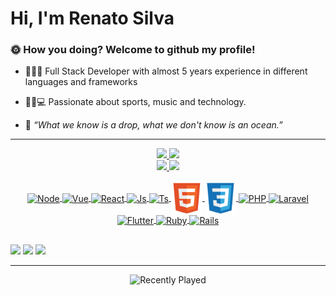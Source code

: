 <h1>Hi, I'm Renato Silva</h1>

<h3>🌞 How you doing? Welcome to github my profile!</h3>

<p>

- 👨🏻‍💻 Full Stack Developer with almost 5 years experience in different languages and frameworks

- 🏀🎶💻 Passionate about sports, music and technology.

- 📖 _“What we know is a drop, what we don't know is an ocean.”_

</p>

---
<div align="center">
  <a href="https://github.com/renatodev0">
  <img height="200em" src="https://github-readme-stats.vercel.app/api?username=renatodev0&show_icons=true&theme=dark"/>
  <img height="200em" src="https://github-readme-stats.vercel.app/api/top-langs/?username=renatodev0&theme=dark"/>
  <br>
  <img height="120em" src="https://github-readme-streak-stats.herokuapp.com/?user=renatodev0&show_icons=true&locale=en&layout=compact&theme=dark&line_height=1"/>
  <img height="120em" src="https://github-profile-summary-cards.vercel.app/api/cards/profile-details?username=renatodev0&theme=monokai"/>
</div>
<div align="center"><br>
  <img align="center" alt="Node" height="50" width="50" src="https://cdn.jsdelivr.net/gh/devicons/devicon/icons/nodejs/nodejs-original.svg">
  <img align="center" alt="Vue" height="50" width="50" src="https://cdn.jsdelivr.net/gh/devicons/devicon/icons/vuejs/vuejs-original.svg">
  <img align="center" alt="React" height="50" width="50" src="https://cdn.jsdelivr.net/gh/devicons/devicon/icons/react/react-original.svg">
  <img align="center" alt="Js" height="50" width="50" src="https://cdn.jsdelivr.net/gh/devicons/devicon/icons/javascript/javascript-plain.svg">
  <img align="center" alt="Ts" height="50" width="50" src="https://cdn.jsdelivr.net/gh/devicons/devicon/icons/typescript/typescript-plain.svg">
  <img align="center" alt="HTML" height="50" width="50" src="https://raw.githubusercontent.com/devicons/devicon/master/icons/html5/html5-original.svg">
  <img align="center" alt="CSS" height="50" width="50" src="https://raw.githubusercontent.com/devicons/devicon/master/icons/css3/css3-original.svg">
  <img align="center" alt="PHP" height="70" width="70" src="https://cdn.jsdelivr.net/gh/devicons/devicon@latest/icons/php/php-original.svg">
  <img align="center" alt="Laravel" height="50" width="50" src="https://cdn.jsdelivr.net/gh/devicons/devicon@latest/icons/laravel/laravel-original.svg">
  <img align="center" alt="Flutter" height="50" width="50" src="https://cdn.jsdelivr.net/gh/devicons/devicon/icons/flutter/flutter-original.svg">
  <img align="center" alt="Ruby" height="50" width="50" src="https://cdn.jsdelivr.net/gh/devicons/devicon/icons/ruby/ruby-plain-wordmark.svg">
  <img align="center" alt="Rails" height="70" width="70" src="https://cdn.jsdelivr.net/gh/devicons/devicon/icons/rails/rails-plain-wordmark.svg">
</div>
  
  ##
 
<div> 
    <a align="center" href="https://www.linkedin.com/in/dev-renato-silva/" target="_blank"><img src="https://img.shields.io/badge/-LinkedIn-%230077B5?style=for-the-badge&logo=linkedin&logoColor=white" target="_blank"></a> 
    <a href = "mailto:dev.renatosilva@gmail.com"><img src="https://img.shields.io/badge/-Gmail-%23333?style=for-the-badge&logo=gmail&logoColor=red" target="_blank"></a>
  <a href="https://instagram.com/rsantoszero" target="_blank"><img src="https://img.shields.io/badge/-Instagram-%23E4405F?style=for-the-badge&logo=instagram&logoColor=white" target="_blank"></a> 
</div>

---
    
   <div align="center">

   ![Recently Played](https://spotify-recently-played-readme.vercel.app/api?user=edrysw4eaumwrktnbz4zxm2ef)

   </div>
